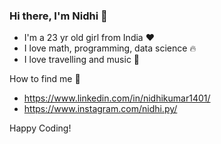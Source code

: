 ### Hi there, I'm Nidhi 👋
- I'm a 23 yr old girl from India :heart: 
- I love math, programming, data science 🔥
- I love travelling and music 🎵

How to find me 👀
   -  https://www.linkedin.com/in/nidhikumar1401/
   -  https://www.instagram.com/nidhi.py/

Happy Coding! 
<!--
**nidhikumar/NidhiKumar** is a ✨ _special_ ✨ repository because its `README.md` (this file) appears on your GitHub profile.

Here are some ideas to get you started:

- 🔭 I’m currently working on ...
- 🌱 I’m currently learning ...
- 👯 I’m looking to collaborate on ...
- 🤔 I’m looking for help with ...
- 💬 Ask me about ...
- 📫 How to reach me: ...
- 😄 Pronouns: ...
- ⚡ Fun fact: ...
-->

